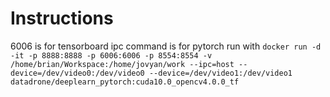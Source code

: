 # Instructions

6006 is for tensorboard
ipc command is for pytorch
run with `docker run -d -it -p 8888:8888 -p 6006:6006 -p 8554:8554 -v /home/brian/Workspace:/home/jovyan/work --ipc=host --device=/dev/video0:/dev/video0 --device=/dev/video1:/dev/video1 datadrone/deeplearn_pytorch:cuda10.0_opencv4.0.0_tf`